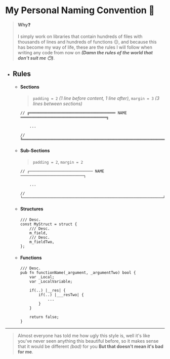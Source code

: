 # My Personal Naming Convention 📜

> **Why❓**
>
> I simply work on libraries that contain hundreds of files with thousands of lines and hundreds of functions 😔, and because this has become my way of life, these are the rules I will follow when writing any code from now on **_(Damn the rules of the world that don't suit me 😶)_**.

- ## Rules

    - #### Sections

        > `padding = 2` _(1 line before content, 1 line after)_, `margin = 3` _(3 lines between sections)_

        ```zig
        // ╔══════════════════════════════════════ NAME ══════════════════════════════════════╗

            ...

        // ╚══════════════════════════════════════════════════════════════════════════════════╝
        ```

    - #### Sub-Sections

        > `padding = 2`, `margin = 2`

        ```zig
        // ┌──────────────────────────── NAME ────────────────────────────┐

            ...

        // └──────────────────────────────────────────────────────────────┘
        ```

    - #### Structures

        ```zig
        /// Desc.
        const MyStruct = struct {
            /// Desc.
            m_field,
            /// Desc.
            m_fieldTwo,
        };
        ```

    - #### Functions

        ```zig
        /// Desc.
        pub fn functionName(_argument, _argumentTwo) bool {
            var _Local;
            var _LocalVariable;

            if(..) |__res| {
                if(..) |___resTwo| {
                    ...
                }
            }

            return false;
        }
        ```
---

> Almost everyone has told me how ugly this style is, well it's like you've never seen anything this beautiful before, so it makes sense that it would be different _(bad)_ for you **But that doesn't mean it's bad for me**.
